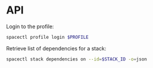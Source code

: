 # API

Login to the profile:

```bash
spacectl profile login $PROFILE
```

Retrieve list of dependencies for a stack:

```bash
spacectl stack dependencies on --id=$STACK_ID -o=json
```